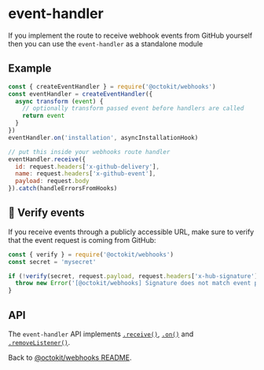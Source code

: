 # event-handler

If you implement the route to receive webhook events from GitHub yourself then you can use the `event-handler` as a standalone module

## Example

```js
const { createEventHandler } = require('@octokit/webhooks')
const eventHandler = createEventHandler({
  async transform (event) {
    // optionally transform passed event before handlers are called
    return event
  }
})
eventHandler.on('installation', asyncInstallationHook)

// put this inside your webhooks route handler
eventHandler.receive({
  id: request.headers['x-github-delivery'],
  name: request.headers['x-github-event'],
  payload: request.body
}).catch(handleErrorsFromHooks)
```

## 🚨 Verify events

If you receive events through a publicly accessible URL, make sure to verify that the event request is coming from GitHub:

```js
const { verify } = require('@octokit/webhooks')
const secret = 'mysecret'

if (!verify(secret, request.payload, request.headers['x-hub-signature'])) {
  throw new Error('[@octokit/webhooks] Signature does not match event payload & secret')
}
```

## API

The `event-handler` API implements [`.receive()`](../#webhooksreceive), [`.on()`](../#webhookson) and [`.removeListener()`](../#webhooksremovelistener).

Back to [@octokit/webhooks README](..).
